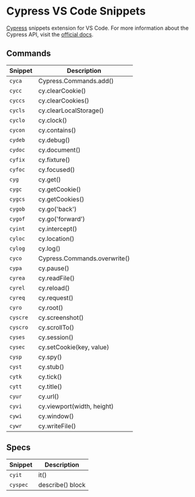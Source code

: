# Cypress VS Code Snippets

[Cypress](https://cypress.io) snippets extension for VS Code. For more information about the Cypress API, visit the [official docs](on.cypress.io/api).

## Commands

| Snippet  | Description                  |
| -------- | ---------------------------- |
| `cyca`   | Cypress.Commands.add()       |
| `cycc`   | cy.clearCookie()             |
| `cyccs`  | cy.clearCookies()            |
| `cycls`  | cy.clearLocalStorage()       |
| `cyclo`  | cy.clock()                   |
| `cycon`  | cy.contains()                |
| `cydeb`  | cy.debug()                   |
| `cydoc`  | cy.document()                |
| `cyfix`  | cy.fixture()                 |
| `cyfoc`  | cy.focused()                 |
| `cyg`    | cy.get()                     |
| `cygc`   | cy.getCookie()               |
| `cygcs`  | cy.getCookies()              |
| `cygob`  | cy.go('back')                |
| `cygof`  | cy.go('forward')             |
| `cyint`  | cy.intercept()               |
| `cyloc`  | cy.location()                |
| `cylog`  | cy.log()                     |
| `cyco`   | Cypress.Commands.overwrite() |
| `cypa`   | cy.pause()                   |
| `cyrea`  | cy.readFile()                |
| `cyrel`  | cy.reload()                  |
| `cyreq`  | cy.request()                 |
| `cyro`   | cy.root()                    |
| `cyscre` | cy.screenshot()              |
| `cyscro` | cy.scrollTo()                |
| `cyses`  | cy.session()                 |
| `cysec`  | cy.setCookie(key, value)     |
| `cysp`   | cy.spy()                     |
| `cyst`   | cy.stub()                    |
| `cytk`   | cy.tick()                    |
| `cytt`   | cy.title()                   |
| `cyur`   | cy.url()                     |
| `cyvi`   | cy.viewport(width, height)   |
| `cywi`   | cy.window()                  |
| `cywr`   | cy.writeFile()               |

## Specs

| Snippet  | Description      |
| -------- | ---------------- |
| `cyit`   | it()             |
| `cyspec` | describe() block |
